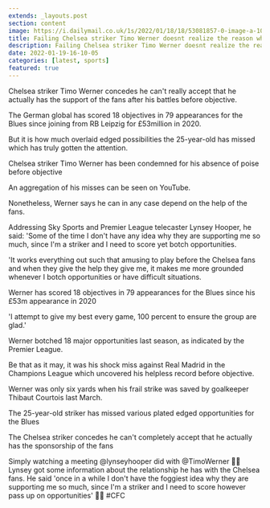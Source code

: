 ```yaml
---
extends: _layouts.post
section: content
image: https://i.dailymail.co.uk/1s/2022/01/18/18/53081857-0-image-a-10_1642529675295.jpg 
title: Failing Chelsea striker Timo Werner doesnt realize the reason why fans support him to such an extent 
description: Failing Chelsea striker Timo Werner doesnt realize the reason why fans support him to such an extent 
date: 2022-01-19-16-10-05 
categories: [latest, sports] 
featured: true 
--- 
```

Chelsea striker Timo Werner concedes he can't really accept that he actually has the support of the fans after his battles before objective.

The German global has scored 18 objectives in 79 appearances for the Blues since joining from RB Leipzig for £53million in 2020.

But it is how much overlaid edged possibilities the 25-year-old has missed which has truly gotten the attention.

Chelsea striker Timo Werner has been condemned for his absence of poise before objective

An aggregation of his misses can be seen on YouTube.

Nonetheless, Werner says he can in any case depend on the help of the fans.

Addressing Sky Sports and Premier League telecaster Lynsey Hooper, he said: 'Some of the time I don't have any idea why they are supporting me so much, since I'm a striker and I need to score yet botch opportunities.

'It works everything out such that amusing to play before the Chelsea fans and when they give the help they give me, it makes me more grounded whenever I botch opportunities or have difficult situations.

Werner has scored 18 objectives in 79 appearances for the Blues since his £53m appearance in 2020

'I attempt to give my best every game, 100 percent to ensure the group are glad.'

Werner botched 18 major opportunities last season, as indicated by the Premier League.

Be that as it may, it was his shock miss against Real Madrid in the Champions League which uncovered his helpless record before objective.

Werner was only six yards when his frail strike was saved by goalkeeper Thibaut Courtois last March.

The 25-year-old striker has missed various plated edged opportunities for the Blues

The Chelsea striker concedes he can't completely accept that he actually has the sponsorship of the fans

Simply watching a meeting @lynseyhooper did with @TimoWerner 🙌🏽 Lynsey got some information about the relationship he has with the Chelsea fans. He said 'once in a while I don't have the foggiest idea why they are supporting me so much, since I'm a striker and I need to score however pass up on opportunities' 🥺🥺 #CFC